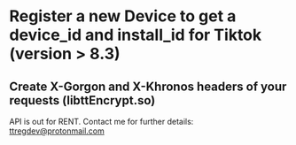 # Register a new Device to get a device_id and install_id for Tiktok (version > 8.3)

## Create X-Gorgon and X-Khronos headers of your requests (libttEncrypt.so)

API is out for RENT. Contact me for further details: ttregdev@protonmail.com
